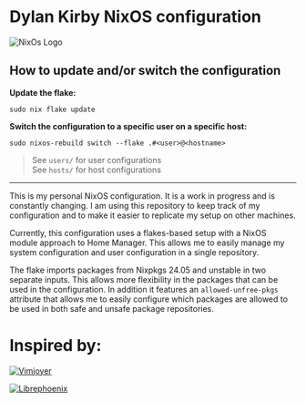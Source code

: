 # Dylan Kirby NixOS configuration

![NixOs Logo](https://img.shields.io/badge/Nix%20OS-5277C3?style=for-the-badge&logo=Nixos&logoColor=white)


## How to update and/or switch the configuration

**Update the flake:**
```
sudo nix flake update
```


**Switch the configuration to a specific user on a specific host:**
```
sudo nixos-rebuild switch --flake .#<user>@<hostname>
```

> See `users/` for user configurations<br>
> See `hosts/` for host configurations

---

This is my personal NixOS configuration. It is a work in progress and is constantly changing. I am using this repository to keep track of my configuration and to make it easier to replicate my setup on other machines.

Currently, this configuration uses a flakes-based setup with a NixOS module approach to Home Manager. This allows me to easily manage my system configuration and user configuration in a single repository.

The flake imports packages from Nixpkgs 24.05 and unstable in two separate inputs. This allows more flexibility in the packages that can be used in the configuration. In addition it features an `allowed-unfree-pkgs` attribute that allows me to easily configure which packages are allowed to be used in both safe and unsafe package repositories.


# Inspired by:

[![Vimjoyer](https://img.shields.io/badge/GitHub-Vimjoyer-100000?style=for-the-badge&logo=github&logoColor=white)](https://github.com/vimjoyer/)

[![Librephoenix](https://img.shields.io/badge/GitHub-Librephoenix-100000?style=for-the-badge&logo=github&logoColor=white)](https://github.com/librephoenix/)
